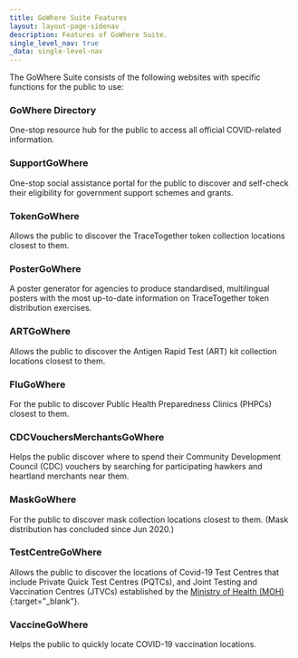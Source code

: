 ```yaml
---
title: GoWhere Suite Features
layout: layout-page-sidenav
description: Features of GoWhere Suite.
single_level_nav: true
_data: single-level-nav
---
```


The GoWhere Suite  consists of the following websites with specific functions for the public to use:

### GoWhere Directory

One-stop resource hub for the public to access all official COVID-related information.

### SupportGoWhere

One-stop social assistance portal for the public to discover and self-check their eligibility for government support schemes and grants.

### TokenGoWhere

Allows the public to discover the TraceTogether token collection locations closest to them.

###  PosterGoWhere

A poster generator for agencies to produce standardised, multilingual posters with the most up-to-date information on TraceTogether token distribution exercises.

### ARTGoWhere

Allows the public to discover the Antigen Rapid Test (ART) kit collection locations closest to them.

### FluGoWhere

For the public to discover Public Health Preparedness Clinics (PHPCs) closest to them.

### CDCVouchersMerchantsGoWhere

Helps the public discover where to spend their Community Development Council (CDC) vouchers by searching for participating hawkers and heartland merchants near them.

### MaskGoWhere

For the public to discover mask collection locations closest to them. (Mask distribution has concluded since  Jun 2020.)

### TestCentreGoWhere

Allows the public to discover the locations of Covid-19 Test Centres that include Private Quick Test Centres (PQTCs), and Joint Testing and Vaccination Centres (JTVCs) established by the [Ministry of Health (MOH)](https://www.moh.gov.sg/covid-19/jtvc){:target="_blank"}.

### VaccineGoWhere

Helps the public to quickly locate COVID-19 vaccination locations.


